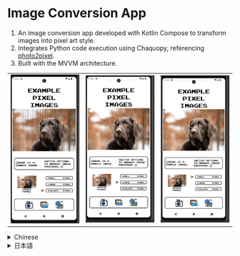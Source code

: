 # Image Conversion App

1. An image conversion app developed with Kotlin Compose to transform images into pixel art style.
2. Integrates Python code execution using Chaquopy, referencing [photo2pixel](https://github.com/Jzou44/photo2pixel).
3. Built with the MVVM architecture.

<table>
  <tr>
    <td><img src="example1.png" alt="Image 1" width="230"/></td>
    <td><img src="example2.png" alt="Image 2" width="230"/></td>
    <td><img src="example3.png" alt="Image 3" width="230"/></td>
  </tr>
</table>

<details>
<summary>Chinese</summary>

# 图片转换应用

1. Kotlin Compose 开发的将图片转换成像素风格的应用
2. 利用 Chaquopy 集成 Python 代码，参考：[photo2pixel](https://github.com/Jzou44/photo2pixel)
3. MVVM 架构

</details>

<details>
<summary>日本語</summary>

# 画像変換アプリ

1. Kotlin Compose を使用して開発された画像をピクセルアート風に変換するアプリです。
2. Chaquopy を利用して Python コードを実行し、[photo2pixel](https://github.com/Jzou44/photo2pixel) を参考にしています。
3. MVVM アーキテクチャを使用しています。

</details>

